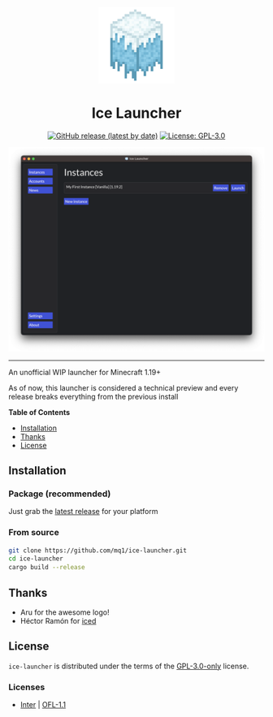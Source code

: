 <br>

<p align="center">
<img src="assets/ice-launcher.png" alt="Ice Launcher Logo" height="150">
</p>

<h1 align="center">Ice Launcher</h1>

<p align="center">
<a href="https://github.com/mq1/ice-launcher/releases/latest"><img alt="GitHub release (latest by date)" src="https://img.shields.io/github/v/release/mq1/ice-launcher"></a>
<a href="https://github.com/mq1/ice-launcher/blob/main/LICENSE"><img alt="License: GPL-3.0" src="https://img.shields.io/github/license/mq1/ice-launcher"></a>
</p>

<img alt="screenshot" src="screenshot.png">

-----

An unofficial WIP launcher for Minecraft 1.19+

As of now, this launcher is considered a technical preview and every release breaks everything from the previous install

**Table of Contents**

- [Installation](#installation)
- [Thanks](#thanks)
- [License](#license)

## Installation

### Package (recommended)

Just grab the [latest release](https://github.com/mq1/ice-launcher/releases/latest) for your platform

### From source

```sh
git clone https://github.com/mq1/ice-launcher.git
cd ice-launcher
cargo build --release
```

## Thanks

- Aru for the awesome logo!
- Héctor Ramón for [iced](https://github.com/iced-rs/iced)

## License

`ice-launcher` is distributed under the terms of the [GPL-3.0-only](https://spdx.org/licenses/GPL-3.0-only.html) license.

### Licenses

- [Inter](https://github.com/rsms/inter) | [OFL-1.1](https://github.com/rsms/inter/blob/master/LICENSE.txt)
